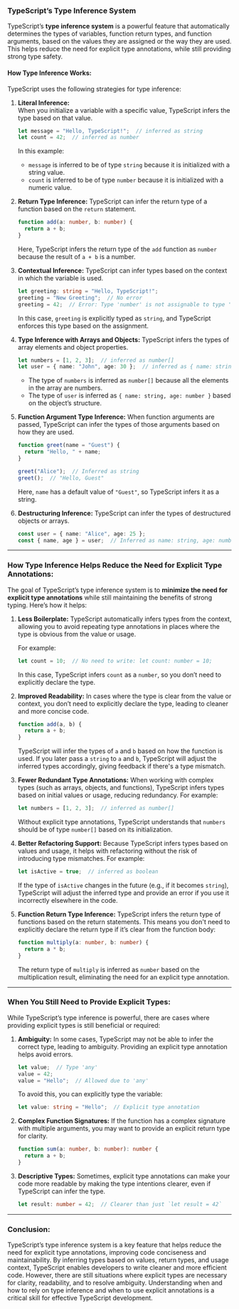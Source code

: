 ### **TypeScript’s Type Inference System**

TypeScript’s **type inference system** is a powerful feature that automatically determines the types of variables, function return types, and function arguments, based on the values they are assigned or the way they are used. This helps reduce the need for explicit type annotations, while still providing strong type safety.

#### **How Type Inference Works:**

TypeScript uses the following strategies for type inference:

1. **Literal Inference:**  
   When you initialize a variable with a specific value, TypeScript infers the type based on that value.

   ```typescript
   let message = "Hello, TypeScript!";  // inferred as string
   let count = 42;  // inferred as number
   ```

   In this example:
   - `message` is inferred to be of type `string` because it is initialized with a string value.
   - `count` is inferred to be of type `number` because it is initialized with a numeric value.

2. **Return Type Inference:**
   TypeScript can infer the return type of a function based on the `return` statement.

   ```typescript
   function add(a: number, b: number) {
     return a + b;
   }
   ```

   Here, TypeScript infers the return type of the `add` function as `number` because the result of `a + b` is a number.

3. **Contextual Inference:**
   TypeScript can infer types based on the context in which the variable is used.

   ```typescript
   let greeting: string = "Hello, TypeScript!";
   greeting = "New Greeting";  // No error
   greeting = 42;  // Error: Type 'number' is not assignable to type 'string'
   ```

   In this case, `greeting` is explicitly typed as `string`, and TypeScript enforces this type based on the assignment.

4. **Type Inference with Arrays and Objects:**
   TypeScript infers the types of array elements and object properties.

   ```typescript
   let numbers = [1, 2, 3];  // inferred as number[]
   let user = { name: "John", age: 30 };  // inferred as { name: string, age: number }
   ```

   - The type of `numbers` is inferred as `number[]` because all the elements in the array are numbers.
   - The type of `user` is inferred as `{ name: string, age: number }` based on the object’s structure.

5. **Function Argument Type Inference:**
   When function arguments are passed, TypeScript can infer the types of those arguments based on how they are used.

   ```typescript
   function greet(name = "Guest") {
     return "Hello, " + name;
   }

   greet("Alice");  // Inferred as string
   greet();  // "Hello, Guest"
   ```

   Here, `name` has a default value of `"Guest"`, so TypeScript infers it as a string.

6. **Destructuring Inference:**
   TypeScript can infer the types of destructured objects or arrays.

   ```typescript
   const user = { name: "Alice", age: 25 };
   const { name, age } = user;  // Inferred as name: string, age: number
   ```

---

### **How Type Inference Helps Reduce the Need for Explicit Type Annotations:**

The goal of TypeScript’s type inference system is to **minimize the need for explicit type annotations** while still maintaining the benefits of strong typing. Here’s how it helps:

1. **Less Boilerplate:**
   TypeScript automatically infers types from the context, allowing you to avoid repeating type annotations in places where the type is obvious from the value or usage.

   For example:
   ```typescript
   let count = 10;  // No need to write: let count: number = 10;
   ```

   In this case, TypeScript infers `count` as a `number`, so you don’t need to explicitly declare the type.

2. **Improved Readability:**
   In cases where the type is clear from the value or context, you don’t need to explicitly declare the type, leading to cleaner and more concise code.

   ```typescript
   function add(a, b) {
     return a + b;
   }
   ```

   TypeScript will infer the types of `a` and `b` based on how the function is used. If you later pass a `string` to `a` and `b`, TypeScript will adjust the inferred types accordingly, giving feedback if there's a type mismatch.

3. **Fewer Redundant Type Annotations:**
   When working with complex types (such as arrays, objects, and functions), TypeScript infers types based on initial values or usage, reducing redundancy. For example:

   ```typescript
   let numbers = [1, 2, 3];  // inferred as number[]
   ```

   Without explicit type annotations, TypeScript understands that `numbers` should be of type `number[]` based on its initialization.

4. **Better Refactoring Support:**
   Because TypeScript infers types based on values and usage, it helps with refactoring without the risk of introducing type mismatches. For example:

   ```typescript
   let isActive = true;  // inferred as boolean
   ```

   If the type of `isActive` changes in the future (e.g., if it becomes `string`), TypeScript will adjust the inferred type and provide an error if you use it incorrectly elsewhere in the code.

5. **Function Return Type Inference:**
   TypeScript infers the return type of functions based on the return statements. This means you don't need to explicitly declare the return type if it’s clear from the function body:

   ```typescript
   function multiply(a: number, b: number) {
     return a * b;
   }
   ```

   The return type of `multiply` is inferred as `number` based on the multiplication result, eliminating the need for an explicit type annotation.

---

### **When You Still Need to Provide Explicit Types:**

While TypeScript’s type inference is powerful, there are cases where providing explicit types is still beneficial or required:

1. **Ambiguity:**
   In some cases, TypeScript may not be able to infer the correct type, leading to ambiguity. Providing an explicit type annotation helps avoid errors.

   ```typescript
   let value;  // Type 'any'
   value = 42;
   value = "Hello";  // Allowed due to 'any'
   ```

   To avoid this, you can explicitly type the variable:

   ```typescript
   let value: string = "Hello";  // Explicit type annotation
   ```

2. **Complex Function Signatures:**
   If the function has a complex signature with multiple arguments, you may want to provide an explicit return type for clarity.

   ```typescript
   function sum(a: number, b: number): number {
     return a + b;
   }
   ```

3. **Descriptive Types:**
   Sometimes, explicit type annotations can make your code more readable by making the type intentions clearer, even if TypeScript can infer the type.

   ```typescript
   let result: number = 42;  // Clearer than just `let result = 42`
   ```

---

### **Conclusion:**

TypeScript’s type inference system is a key feature that helps reduce the need for explicit type annotations, improving code conciseness and maintainability. By inferring types based on values, return types, and usage context, TypeScript enables developers to write cleaner and more efficient code. However, there are still situations where explicit types are necessary for clarity, readability, and to resolve ambiguity. Understanding when and how to rely on type inference and when to use explicit annotations is a critical skill for effective TypeScript development.